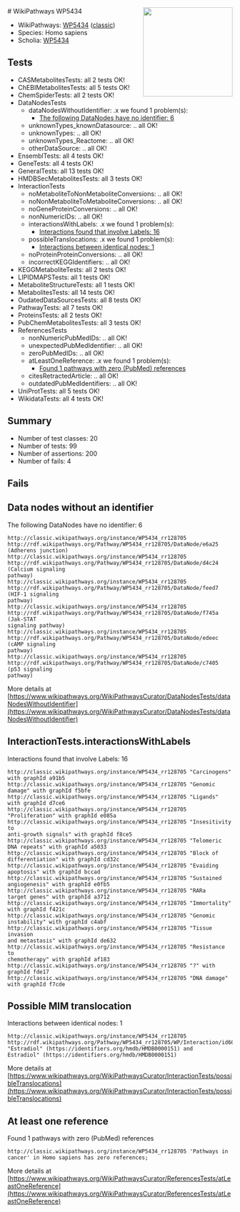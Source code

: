 <img style="float: right; width: 200px" src="https://upload.wikimedia.org/wikipedia/commons/thumb/8/83/Wplogo_with_text_500.png/640px-Wplogo_with_text_500.png" />
# WikiPathways WP5434

* WikiPathways: [WP5434](https://wikipathways.org/pathways/WP5434) ([classic](https://classic.wikipathways.org/instance/WP5434))
* Species: Homo sapiens
* Scholia: [WP5434](https://scholia.toolforge.org/wikipathways/WP5434)
## Tests
* CASMetabolitesTests: all 2 tests OK!
* ChEBIMetabolitesTests: all 5 tests OK!
* ChemSpiderTests: all 2 tests OK!
* DataNodesTests
    * dataNodesWithoutIdentifier: .x we found 1 problem(s):
        * [The following DataNodes have no identifier: 6](#d2d32fa5)
    * unknownTypes_knownDatasource: .. all OK!
    * unknownTypes: .. all OK!
    * unknownTypes_Reactome: .. all OK!
    * otherDataSource: .. all OK!
* EnsemblTests: all 4 tests OK!
* GeneTests: all 4 tests OK!
* GeneralTests: all 13 tests OK!
* HMDBSecMetabolitesTests: all 3 tests OK!
* InteractionTests
    * noMetaboliteToNonMetaboliteConversions: .. all OK!
    * noNonMetaboliteToMetaboliteConversions: .. all OK!
    * noGeneProteinConversions: .. all OK!
    * nonNumericIDs: .. all OK!
    * interactionsWithLabels: .x we found 1 problem(s):
        * [Interactions found that involve Labels: 16](#fe97a8be)
    * possibleTranslocations: .x we found 1 problem(s):
        * [Interactions between identical nodes: 1](#1c118206)
    * noProteinProteinConversions: .. all OK!
    * incorrectKEGGIdentifiers: .. all OK!
* KEGGMetaboliteTests: all 2 tests OK!
* LIPIDMAPSTests: all 1 tests OK!
* MetaboliteStructureTests: all 1 tests OK!
* MetabolitesTests: all 14 tests OK!
* OudatedDataSourcesTests: all 8 tests OK!
* PathwayTests: all 7 tests OK!
* ProteinsTests: all 2 tests OK!
* PubChemMetabolitesTests: all 3 tests OK!
* ReferencesTests
    * nonNumericPubMedIDs: .. all OK!
    * unexpectedPubMedIdentifier: .. all OK!
    * zeroPubMedIDs: .. all OK!
    * atLeastOneReference: .x we found 1 problem(s):
        * [Found 1 pathways with zero (PubMed) references](#d0a459f0)
    * citesRetractedArticle: .. all OK!
    * outdatedPubMedIdentifiers: .. all OK!
* UniProtTests: all 5 tests OK!
* WikidataTests: all 4 tests OK!


## Summary

* Number of test classes: 20
* Number of tests: 99
* Number of assertions: 200
* Number of fails: 4

## Fails

<a name="d2d32fa5" />

## Data nodes without an identifier

The following DataNodes have no identifier: 6
```
http://classic.wikipathways.org/instance/WP5434_rr128705 http://rdf.wikipathways.org/Pathway/WP5434_rr128705/DataNode/e6a25 (Adherens junction)
http://classic.wikipathways.org/instance/WP5434_rr128705 http://rdf.wikipathways.org/Pathway/WP5434_rr128705/DataNode/d4c24 (Calcium signaling
pathway)
http://classic.wikipathways.org/instance/WP5434_rr128705 http://rdf.wikipathways.org/Pathway/WP5434_rr128705/DataNode/feed7 (HIF-1 signaling
pathway)
http://classic.wikipathways.org/instance/WP5434_rr128705 http://rdf.wikipathways.org/Pathway/WP5434_rr128705/DataNode/f745a (Jak-STAT 
signaling pathway)
http://classic.wikipathways.org/instance/WP5434_rr128705 http://rdf.wikipathways.org/Pathway/WP5434_rr128705/DataNode/edeec (cAMP signaling
pathway)
http://classic.wikipathways.org/instance/WP5434_rr128705 http://rdf.wikipathways.org/Pathway/WP5434_rr128705/DataNode/c7405 (p53 signaling
pathway)
```

More details at [https://www.wikipathways.org/WikiPathwaysCurator/DataNodesTests/dataNodesWithoutIdentifier](https://www.wikipathways.org/WikiPathwaysCurator/DataNodesTests/dataNodesWithoutIdentifier)

<a name="fe97a8be" />

## InteractionTests.interactionsWithLabels

Interactions found that involve Labels: 16
```
http://classic.wikipathways.org/instance/WP5434_rr128705 "Carcinogens" with graphId a91b5
http://classic.wikipathways.org/instance/WP5434_rr128705 "Genomic damage" with graphId f5bfe
http://classic.wikipathways.org/instance/WP5434_rr128705 "Ligands" with graphId d7ce6
http://classic.wikipathways.org/instance/WP5434_rr128705 "Proliferation" with graphId e085a
http://classic.wikipathways.org/instance/WP5434_rr128705 "Insesitivity to
anti-growth signals" with graphId f8ce5
http://classic.wikipathways.org/instance/WP5434_rr128705 "Telomeric 
DNA repeats" with graphId a5033
http://classic.wikipathways.org/instance/WP5434_rr128705 "Block of
differentiation" with graphId cd32c
http://classic.wikipathways.org/instance/WP5434_rr128705 "Evaiding 
apoptosis" with graphId bccad
http://classic.wikipathways.org/instance/WP5434_rr128705 "Sustained
angiogenesis" with graphId e0fb5
http://classic.wikipathways.org/instance/WP5434_rr128705 "RARa
target genes" with graphId a3712
http://classic.wikipathways.org/instance/WP5434_rr128705 "Immortality" with graphId f421c
http://classic.wikipathways.org/instance/WP5434_rr128705 "Genomic instability" with graphId c4abf
http://classic.wikipathways.org/instance/WP5434_rr128705 "Tissue invasion 
and metastasis" with graphId de632
http://classic.wikipathways.org/instance/WP5434_rr128705 "Resistance to
chemotherapy" with graphId af183
http://classic.wikipathways.org/instance/WP5434_rr128705 "?" with graphId fde17
http://classic.wikipathways.org/instance/WP5434_rr128705 "DNA damage" with graphId f7cde
```

<a name="1c118206" />

## Possible MIM translocation

Interactions between identical nodes: 1
```
http://classic.wikipathways.org/instance/WP5434_rr128705 http://rdf.wikipathways.org/Pathway/WP5434_rr128705/WP/Interaction/id602ce955 "Estradiol" (https://identifiers.org/hmdb/HMDB0000151) and 
Estradiol" (https://identifiers.org/hmdb/HMDB0000151)
```

More details at [https://www.wikipathways.org/WikiPathwaysCurator/InteractionTests/possibleTranslocations](https://www.wikipathways.org/WikiPathwaysCurator/InteractionTests/possibleTranslocations)

<a name="d0a459f0" />

## At least one reference

Found 1 pathways with zero (PubMed) references
```
http://classic.wikipathways.org/instance/WP5434_rr128705 'Pathways in cancer' in Homo sapiens has zero references; 
```

More details at [https://www.wikipathways.org/WikiPathwaysCurator/ReferencesTests/atLeastOneReference](https://www.wikipathways.org/WikiPathwaysCurator/ReferencesTests/atLeastOneReference)

